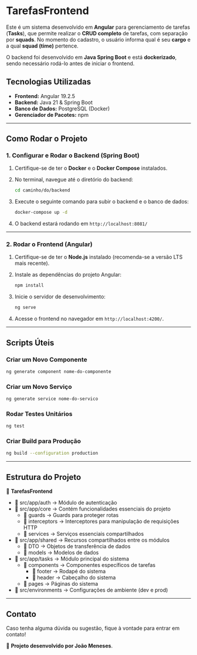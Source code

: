 # TarefasFrontend

Este é um sistema desenvolvido em **Angular** para gerenciamento de tarefas (**Tasks**), que permite realizar o **CRUD completo** de tarefas, com separação por **squads**. No momento do cadastro, o usuário informa qual é seu **cargo** e a qual **squad (time)** pertence.

O backend foi desenvolvido em **Java Spring Boot** e está **dockerizado**, sendo necessário rodá-lo antes de iniciar o frontend.

## Tecnologias Utilizadas

- **Frontend:** Angular 19.2.5
- **Backend:** Java 21  & Spring Boot
- **Banco de Dados:** PostgreSQL (Docker)
- **Gerenciador de Pacotes:** npm

---

## Como Rodar o Projeto

### 1. Configurar e Rodar o Backend (Spring Boot)

1. Certifique-se de ter o **Docker** e o **Docker Compose** instalados.
2. No terminal, navegue até o diretório do backend:

   ```bash
   cd caminho/do/backend
   ```
3. Execute o seguinte comando para subir o backend e o banco de dados:

   ```bash
   docker-compose up -d
   ```
4. O backend estará rodando em `http://localhost:8081/`

---

### 2. Rodar o Frontend (Angular)

1. Certifique-se de ter o **Node.js** instalado (recomenda-se a versão LTS mais recente).
2. Instale as dependências do projeto Angular:

   ```bash
   npm install
   ```
3. Inicie o servidor de desenvolvimento:

   ```bash
   ng serve
   ```
4. Acesse o frontend no navegador em `http://localhost:4200/`.

---

## Scripts Úteis

### Criar um Novo Componente

```bash
ng generate component nome-do-componente
```

### Criar um Novo Serviço

```bash
ng generate service nome-do-servico
```

### Rodar Testes Unitários

```bash
ng test
```

### Criar Build para Produção

```bash
ng build --configuration production
```

---

## Estrutura do Projeto

📂 **TarefasFrontend**
- 📁 src/app/auth → Módulo de autenticação
- 📁 src/app/core → Contém funcionalidades essenciais do projeto
  - 📁 guards → Guards para proteger rotas
  - 📁 interceptors → Interceptores para manipulação de requisições HTTP
  - 📁 services → Serviços essenciais compartilhados
- 📁 src/app/shared → Recursos compartilhados entre os módulos
  - 📁 DTO → Objetos de transferência de dados
  - 📁 models → Modelos de dados
- 📁 src/app/tasks → Módulo principal do sistema
  - 📁 components → Componentes específicos de tarefas
    - 📁 footer → Rodapé do sistema
    - 📁 header → Cabeçalho do sistema
  - 📁 pages → Páginas do sistema
- 📁 src/environments → Configurações de ambiente (dev e prod)

---

## Contato

Caso tenha alguma dúvida ou sugestão, fique à vontade para entrar em contato!

🚀 **Projeto desenvolvido por João Meneses**.

